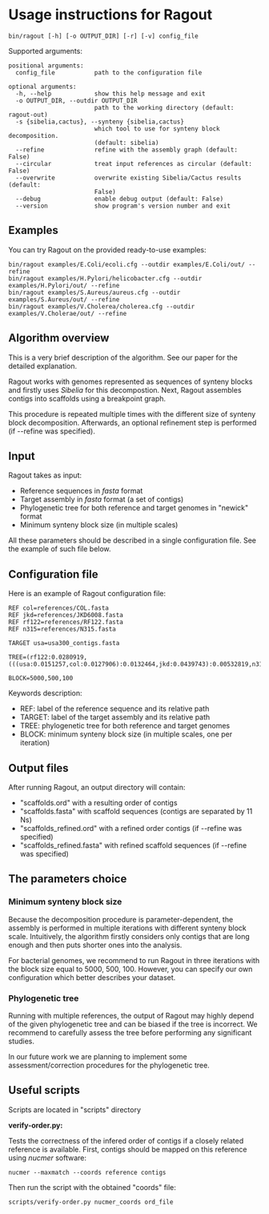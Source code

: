 Usage instructions for Ragout
=============================

    bin/ragout [-h] [-o OUTPUT_DIR] [-r] [-v] config_file
    
Supported arguments:

    positional arguments:
      config_file           path to the configuration file

    optional arguments:
      -h, --help            show this help message and exit
      -o OUTPUT_DIR, --outdir OUTPUT_DIR
                            path to the working directory (default: ragout-out)
      -s {sibelia,cactus}, --synteny {sibelia,cactus}
                            which tool to use for synteny block decomposition.
                            (default: sibelia)
      --refine              refine with the assembly graph (default: False)
      --circular            treat input references as circular (default: False)
      --overwrite           overwrite existing Sibelia/Cactus results (default:
                            False)
      --debug               enable debug output (default: False)
      --version             show program's version number and exit


Examples
---------

You can try Ragout on the provided ready-to-use examples:

    bin/ragout examples/E.Coli/ecoli.cfg --outdir examples/E.Coli/out/ --refine
    bin/ragout examples/H.Pylori/helicobacter.cfg --outdir examples/H.Pylori/out/ --refine
    bin/ragout examples/S.Aureus/aureus.cfg --outdir examples/S.Aureus/out/ --refine
    bin/ragout examples/V.Cholerea/cholerea.cfg --outdir examples/V.Cholerae/out/ --refine

Algorithm overview
------------------

This is a very brief description of the algorithm. See our paper 
for the detailed explanation.

Ragout works with genomes represented as sequences of synteny blocks
and firstly uses *Sibelia* for this decompostion. 
Next, Ragout assembles contigs into scaffolds using a breakpoint graph.

This procedure is repeated multiple times with the different size
of synteny block decomposition. Afterwards, an optional refinement
step is performed (if --refine was specified).

Input
------

Ragout takes as input:

- Reference sequences in *fasta* format
- Target assembly in *fasta* format (a set of contigs)
- Phylogenetic tree for both reference and target genomes in "newick" format
- Minimum synteny block size (in multiple scales)

All these parameters should be described in a single configuration file.
See the example of such file below.

Configuration file
------------------

Here is an example of Ragout configuration file:

    REF col=references/COL.fasta
    REF jkd=references/JKD6008.fasta
    REF rf122=references/RF122.fasta
    REF n315=references/N315.fasta

    TARGET usa=usa300_contigs.fasta

    TREE=(rf122:0.0280919,(((usa:0.0151257,col:0.0127906):0.0132464,jkd:0.0439743):0.00532819,n315:0.0150894):0.0150894);

    BLOCK=5000,500,100

Keywords description:

- REF: label of the reference sequence and its relative path
- TARGET: label of the target assembly and its relative path
- TREE: phylogenetic tree for both reference and target genomes
- BLOCK: minimum synteny block size (in multiple scales, one per iteration)


Output files
------------

After running Ragout, an output directory will contain:

* "scaffolds.ord" with a resulting order of contigs
* "scaffolds.fasta" with scaffold sequences (contigs are separated by 11 Ns)
* "scaffolds_refined.ord" with a refined order contigs (if --refine was specified)
* "scaffolds_refined.fasta" with refined scaffold sequences (if --refine was specified)

The parameters choice
---------------------

### Minimum synteny block size

Because the decomposition procedure is parameter-dependent, the assembly
is performed in multiple iterations with different synteny block
scale. Intuitively, the algorithm firstly considers only contigs
that are long enough and then puts shorter ones into the analysis.

For bacterial genomes, we recommend to run Ragout in three
iterations with the block size equal to 5000, 500, 100.
However, you can specify our own configuration which better
describes your dataset.

### Phylogenetic tree

Running with multiple references, the output of Ragout may highly
depend of the given phylogenetic tree and can be biased if
the tree is incorrect. We recommend to carefully assess the
tree before performing any significant studies.

In our future work we are planning to implement some assessment/correction
procedures for the phylogenetic tree.

Useful scripts
--------------

Scripts are located in "scripts" directory

**verify-order.py:**

Tests the correctness of the infered order of contigs if a closely related reference
is available. First, contigs should be mapped on this reference using *nucmer* software:

    nucmer --maxmatch --coords reference contigs

Then run the script with the obtained "coords" file:

    scripts/verify-order.py nucmer_coords ord_file
